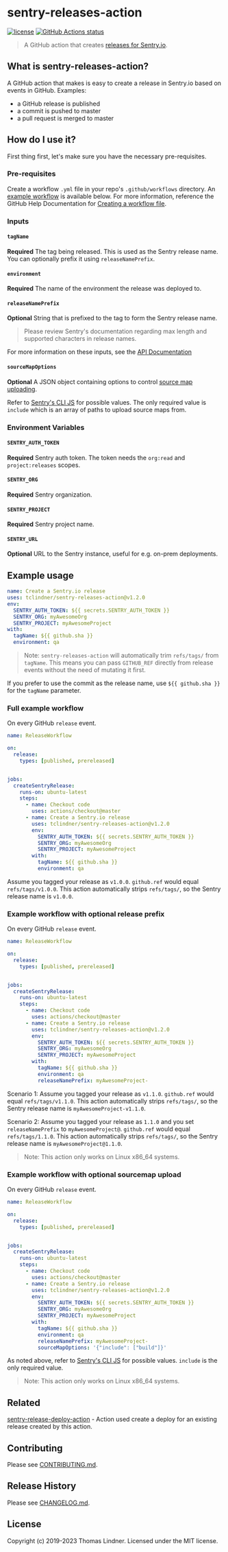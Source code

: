 # sentry-releases-action

[![license](https://img.shields.io/github/license/tclindner/sentry-releases-action.svg?maxAge=2592000&style=flat-square)](https://github.com/tclindner/sentry-releases-action/blob/master/LICENSE)
<a href="https://github.com/tclindner/sentry-releases-action"><img alt="GitHub Actions status" src="https://github.com/tclindner/sentry-releases-action/workflows/ci/badge.svg"></a>

> A GitHub action that creates [releases for Sentry.io](https://docs.sentry.io/workflow/releases/?platform=javascript).

## What is sentry-releases-action?

A GitHub action that makes is easy to create a release in Sentry.io based on events in GitHub. Examples:

* a GitHub release is published
* a commit is pushed to master
* a pull request is merged to master

## How do I use it?

First thing first, let's make sure you have the necessary pre-requisites.

### Pre-requisites
Create a workflow `.yml` file in your repo's `.github/workflows` directory. An [example workflow](#example-workflow---create-a-release) is available below. For more information, reference the GitHub Help Documentation for [Creating a workflow file](https://help.github.com/en/articles/configuring-a-workflow#creating-a-workflow-file).

### Inputs

#### `tagName`

**Required** The tag being released. This is used as the Sentry release name. You can optionally prefix it using `releaseNamePrefix`.

#### `environment`

**Required** The name of the environment the release was deployed to.

#### `releaseNamePrefix`

**Optional** String that is prefixed to the tag to form the Sentry release name.

> Please review Sentry's documentation regarding max length and supported characters in release names.

For more information on these inputs, see the [API Documentation](https://developer.github.com/v3/repos/releases/#input)

#### `sourceMapOptions`

**Optional** A JSON object containing options to control [source map uploading](https://docs.sentry.io/cli/releases/#sentry-cli-sourcemaps).

Refer to [Sentry's CLI JS](https://github.com/getsentry/sentry-cli/blob/1f5cdbb6897e41a7e9a3892aea3b34b4c0341207/js/releases/index.js#L114-L144) for possible values. The only required value is `include` which is an array of paths to upload source maps from.

### Environment Variables

#### `SENTRY_AUTH_TOKEN`

**Required** Sentry auth token. The token needs the `org:read` and `project:releases` scopes.

#### `SENTRY_ORG`

**Required** Sentry organization.

#### `SENTRY_PROJECT`

**Required** Sentry project name.

#### `SENTRY_URL`

**Optional** URL to the Sentry instance, useful for e.g. on-prem deployments.

## Example usage

```yml
name: Create a Sentry.io release
uses: tclindner/sentry-releases-action@v1.2.0
env:
  SENTRY_AUTH_TOKEN: ${{ secrets.SENTRY_AUTH_TOKEN }}
  SENTRY_ORG: myAwesomeOrg
  SENTRY_PROJECT: myAwesomeProject
with:
  tagName: ${{ github.sha }}
  environment: qa
```

> Note: `sentry-releases-action` will automatically trim `refs/tags/` from `tagName`. This means you can pass `GITHUB_REF` directly from release events without the need of mutating it first.

If you prefer to use the commit as the release name, use `${{ github.sha }}` for the `tagName` parameter.

### Full example workflow

On every GitHub `release` event.

```yaml
name: ReleaseWorkflow

on:
  release:
    types: [published, prereleased]


jobs:
  createSentryRelease:
    runs-on: ubuntu-latest
    steps:
      - name: Checkout code
        uses: actions/checkout@master
      - name: Create a Sentry.io release
        uses: tclindner/sentry-releases-action@v1.2.0
        env:
          SENTRY_AUTH_TOKEN: ${{ secrets.SENTRY_AUTH_TOKEN }}
          SENTRY_ORG: myAwesomeOrg
          SENTRY_PROJECT: myAwesomeProject
        with:
          tagName: ${{ github.sha }}
          environment: qa
```

Assume you tagged your release as `v1.0.0`. `github.ref` would equal `refs/tags/v1.0.0`. This action automatically strips `refs/tags/`, so the Sentry release name is `v1.0.0`.

### Example workflow with optional release prefix

On every GitHub `release` event.

```yaml
name: ReleaseWorkflow

on:
  release:
    types: [published, prereleased]


jobs:
  createSentryRelease:
    runs-on: ubuntu-latest
    steps:
      - name: Checkout code
        uses: actions/checkout@master
      - name: Create a Sentry.io release
        uses: tclindner/sentry-releases-action@v1.2.0
        env:
          SENTRY_AUTH_TOKEN: ${{ secrets.SENTRY_AUTH_TOKEN }}
          SENTRY_ORG: myAwesomeOrg
          SENTRY_PROJECT: myAwesomeProject
        with:
          tagName: ${{ github.sha }}
          environment: qa
          releaseNamePrefix: myAwesomeProject-
```

Scenario 1: Assume you tagged your release as `v1.1.0`. `github.ref` would equal `refs/tags/v1.1.0`. This action automatically strips `refs/tags/`, so the Sentry release name is `myAwesomeProject-v1.1.0`.

Scenario 2: Assume you tagged your release as `1.1.0` and you set `releaseNamePrefix` to `myAwesomeProject@`. `github.ref` would equal `refs/tags/1.1.0`. This action automatically strips `refs/tags/`, so the Sentry release name is `myAwesomeProject@1.1.0`.

> Note: This action only works on Linux x86_64 systems.

### Example workflow with optional sourcemap upload

On every GitHub `release` event.

```yaml
name: ReleaseWorkflow

on:
  release:
    types: [published, prereleased]


jobs:
  createSentryRelease:
    runs-on: ubuntu-latest
    steps:
      - name: Checkout code
        uses: actions/checkout@master
      - name: Create a Sentry.io release
        uses: tclindner/sentry-releases-action@v1.2.0
        env:
          SENTRY_AUTH_TOKEN: ${{ secrets.SENTRY_AUTH_TOKEN }}
          SENTRY_ORG: myAwesomeOrg
          SENTRY_PROJECT: myAwesomeProject
        with:
          tagName: ${{ github.sha }}
          environment: qa
          releaseNamePrefix: myAwesomeProject-
          sourceMapOptions: '{"include": ["build"]}'
```

As noted above, refer to [Sentry's CLI JS](https://github.com/getsentry/sentry-cli/blob/1f5cdbb6897e41a7e9a3892aea3b34b4c0341207/js/releases/index.js#L114-L144) for possible values. `include` is the only required value.

> Note: This action only works on Linux x86_64 systems.

## Related

[sentry-release-deploy-action](https://github.com/tclindner/sentry-release-deploy-action) - Action used create a deploy for an existing release created by this action.

## Contributing

Please see [CONTRIBUTING.md](CONTRIBUTING.md).

## Release History

Please see [CHANGELOG.md](CHANGELOG.md).

## License

Copyright (c) 2019-2023 Thomas Lindner. Licensed under the MIT license.
